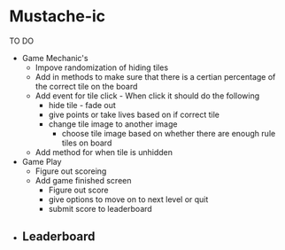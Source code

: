 Mustache-ic
===========
TO DO
- Game Mechanic's
  - Impove randomization of hiding tiles
  - Add in methods to make sure that there is a certian percentage of the correct tile on the board
  - Add event for tile click - When click it should do the following
    - hide tile - fade out
    - give points or take lives based on if correct tile
    - change tile image to another image
      - choose tile image based on whether there are enough rule tiles on board 
  - Add method for when tile is unhidden
- Game Play
  - Figure out scoreing
  - Add game finished screen
    - Figure out score
    - give options to move on to next level or quit
    - submit score to leaderboard
- Leaderboard
  - 
